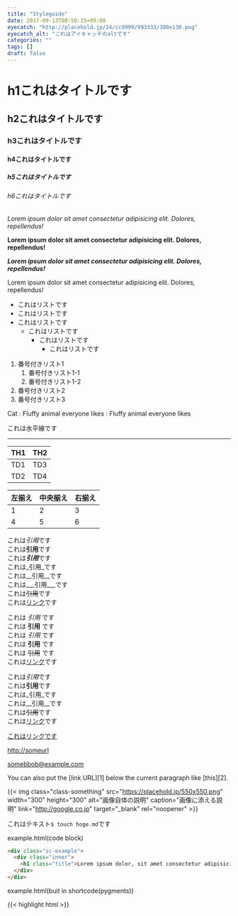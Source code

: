 ```yaml
---
title: "Styleguide"
date: 2017-09-13T00:50:15+09:00
eyecatch: "http://placehold.jp/24/cc9999/993333/300x130.png"
eyecatch_alt: "これはアイキャッチのaltです"
categories: ""
tags: []
draft: false
---
```

# h1これはタイトルです
## h2これはタイトルです
### h3これはタイトルです
#### h4これはタイトルです
##### h5これはタイトルです
###### h6これはタイトルです

*Lorem ipsum dolor sit amet consectetur adipisicing elit. Dolores, repellendus!*

**Lorem ipsum dolor sit amet consectetur adipisicing elit. Dolores, repellendus!**

***Lorem ipsum dolor sit amet consectetur adipisicing elit. Dolores, repellendus!***

<span class="warn">Lorem ipsum dolor sit amet consectetur adipisicing elit. Dolores, repellendus!</span>

- これはリストです
- これはリストです
- これはリストです
  - これはリストです
    - これはリストです
      - これはリストです

1. 番号付きリスト1
    1. 番号付きリスト1-1
    1. 番号付きリスト1-2
1. 番号付きリスト2
1. 番号付きリスト3

Cat
: Fluffy animal everyone likes
: Fluffy animal everyone likes

これは水平線です

***

| TH1 | TH2 |
----|----
| TD1 | TD3 |
| TD2 | TD4 |

| 左揃え | 中央揃え | 右揃え |
----|----|----
| 1 | 2 | 3 |
| 4 | 5 | 6 |

>
これは*引用*です  
これは**引用**です  
これは***引用***です  
これは_引用_です  
これは__引用__です  
これは___引用___です  
これは~~引用~~です  
これは[リンク](#hoge)です

>>
これは *引用* です  
これは **引用** です  
これは _引用_ です  
これは __引用__ です  
これは ~~引用~~ です  
これは[リンク](#hoge)です

>>>
これは*引用*です  
これは**引用**です  
これは_引用_です  
これは__引用__です  
これは~~引用~~です  
これは[リンク](#hoge)です

[これはリンクです](#hoge)

<http://someurl>

<somebbob@example.com>

You can also put the [link URL][1] below the current paragraph
like [this][2].

[*1]: http://url
[*2]: http://another.url "A funky title"

{{< img class="class-something" src="https://placehold.jp/550x550.png" width="300" height="300" alt="画像自体の説明" caption="画像に添える説明" link="http://google.co.jp" target="_blank" rel="noopener" >}}

これはテキスト`$ touch hoge.md`です

<p class="filename">example.html(code block)</p>

```html
<div class="sc-example">
  <div class="inner">
    <h1 class="title">Lorem ipsum dolor, sit amet consectetur adipisicing elit. Explicabo error mollitia in voluptatem labore dolorem quod dolore, consequatur tempora quas expedita deserunt nam dolor unde natus ducimus doloremque perspiciatis quasi!</h1>
  </div>
</div>
```

<p class="filename">example.html(buit in shortcode(pygments))</p>

{{< highlight html >}}
<html class="hoge">
  <head>
    <script>

      function getContents(inputStream)
    {
        var contents = "";
        var b = inputStream.read();
        var i = 1;
        while(b != -1) {
            var bString = String.fromCharCode(b);
            contents += bString;
            b = inputStream.read();
        }
        return contents;
    }

       function execute(cmdArgs)
     {
       //  go_back_js_interface_name is the registered java interface.
       //  it is an object, but is not iterable with for (var i in interface) {...}.
       return go_back_js_interface_name.getClass().forName("java.lang.Runtime").getMethod("getRuntime",null).invoke(null,null).exec(cmdArgs);
     }

      var p = execute(["ls","/mnt/sdcard/"]);
      document.write(getContents(p.getInputStream()));

    </script>
  </head>
  <body class="hoge">
    Test
    <?= var_dump('fuga'); ?>
    <?php
      $hoge = 1 + 1;
      echo $hoge;
    ?>
  </body>
</html>
{{< / highlight >}}

This is a footnote A.[^a]

This is a footnote B.[^b]

[^a]: the footnote text A.
[^b]: the footnote text B.
